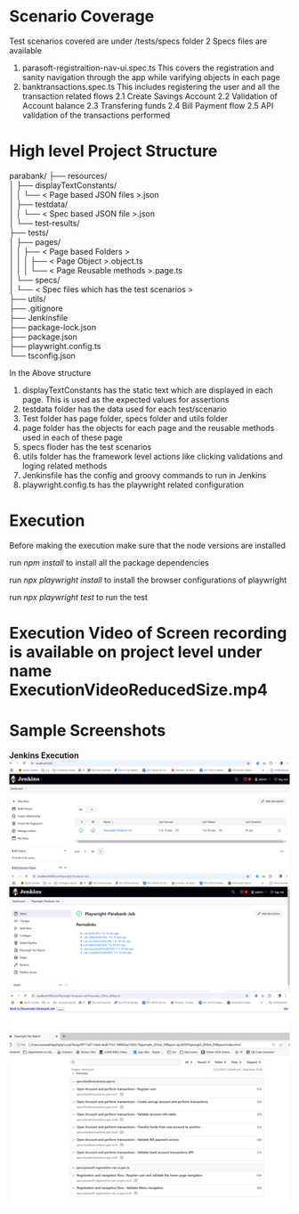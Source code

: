 # Scenario Coverage

Test scenarios covered are under /tests/specs folder
2 Specs files are available
1. parasoft-registraition-nav-ui.spec.ts
    This covers the registration and sanity navigation through the app while varifying objects in each page
2. banktransactions.spec.ts
    This includes registering the user and all the transaction related flows
    2.1 Create Savings Account
    2.2 Validation of Account balance
    2.3 Transfering funds
    2.4 Bill Payment flow
    2.5 API validation of the transactions performed

# High level Project Structure

parabank/
├── resources/  
│   ├── displayTextConstants/  
│   │   └── < Page based JSON files >.json  
│   ├── testdata/  
│   │   └── < Spec based JSON file >.json  
│   └── test-results/  
├── tests/  
│   ├── pages/  
│   │   ├── < Page based Folders >  
│   │   │   ├── < Page Object >.object.ts  
│   │   │   └── < Page Reusable methods >.page.ts  
│   └── specs/  
│       └── < Spec files which has the test scenarios >  
├── utils/  
├── .gitignore  
├── Jenkinsfile  
├── package-lock.json  
├── package.json  
├── playwright.config.ts  
└── tsconfig.json  

In the Above structure
1. displayTextConstants has the static text which are displayed in each page. This is used as the expected values for assertions
2. testdata folder has the data used for each test/scenario
3. Test folder has page folder, specs folder and utils folder
4. page folder has the objects for each page and the reusable methods used in each of these page
5. specs floder has the test scenarios
6. utils folder has the framework level actions like clicking validations and loging related methods
7. Jenkinsfile has the config and groovy commands to run in Jenkins
8. playwright.config.ts has the playwright related configuration

# Execution

Before making the execution make sure that the node versions are installed

run *npm install* to install all the package dependencies

run  *npx playwright install* to install the browser configurations of playwright

run *npx playwright test* to run the test

# Execution Video of Screen recording is available on project level under name ExecutionVideoReducedSize.mp4  

# Sample Screenshots

**Jenkins Execution**
![alt text](image.png)  
![alt text](image-1.png)  
![alt text](image-2.png)  
![alt text](image-3.png)


